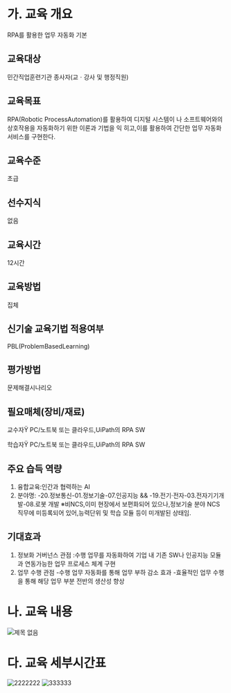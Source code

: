 # 가. 교육 개요

RPA를 활용한 업무 자동화 기본

## 교육대상

민간직업훈련기관 종사자(교ㆍ강사 및 행정직원)

## 교육목표

RPA(Robotic ProcessAutomation)를 활용하여 디지털 시스템이
나 소프트웨어와의 상호작용을 자동화하기 위한 이론과 기법을 익
히고,이를 활용하여 간단한 업무 자동화 서비스를 구현한다.

## 교육수준

초급

## 선수지식

없음

## 교육시간

12시간

## 교육방법

집체

## 신기술 교육기법 적용여부

PBL(ProblemBasedLearning)

## 평가방법

 문제해결시나리오

## 필요매체(장비/재료)

교수자Ÿ PC/노트북 또는 클라우드,UiPath의 RPA SW

학습자Ÿ PC/노트북 또는 클라우드,UiPath의 RPA SW

## 주요 습득 역량

1. 융합교육:인간과 협력하는 AI
2. 분야명:
   -20.정보통신-01.정보기술-07.인공지능 &&
   -19.전기·전자-03.전자기기개발-08.로봇 개발
※비NCS,이미 현장에서 보편화되어 있으나,정보기술 분야 NCS
직무에 미등록되어 있어,능력단위 및 학습 모듈 등이 미개발된 상태임.

## 기대효과

1. 정보화 거버넌스 관점 :수행 업무를 자동화하여 기업 내 기존 SW나 인공지능 모듈과 연동가능한 업무 프로세스 체계 구현
2. 업무 수행 관점
-수행 업무 자동화를 통해 업무 부하 감소 효과
-효율적인 업무 수행을 통해 해당 업무 부분 전반의 생산성 향상

# 나. 교육 내용

![제목 없음](https://github.com/user-attachments/assets/d812f4fa-e8df-4af1-b6f1-7a1e6e748228)


# 다. 교육 세부시간표

![2222222](https://github.com/user-attachments/assets/46373668-5ef1-47c3-8142-89eabe974ee5)
![333333](https://github.com/user-attachments/assets/2c8e08b3-ac0b-4ca8-835b-afa4d4121115)
